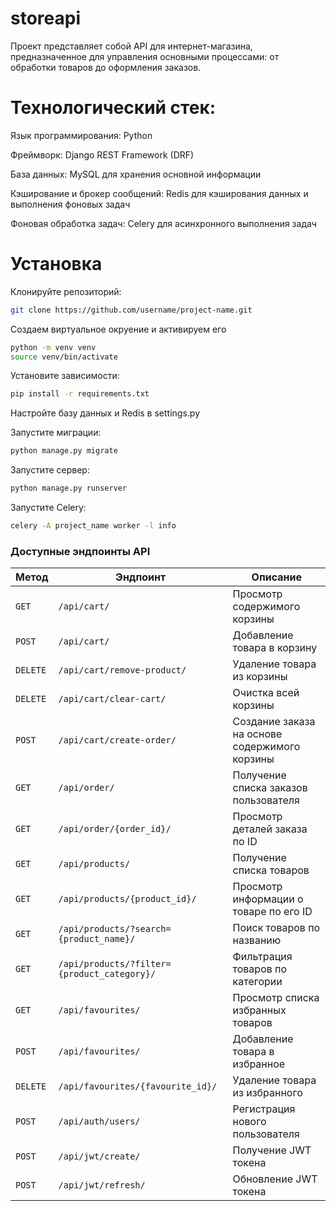 # storeapi

Проект представляет собой API для интернет-магазина, предназначенное для управления основными процессами: от обработки товаров до оформления заказов.

# Технологический стек:
Язык программирования: Python

Фреймворк: Django REST Framework (DRF)

База данных: MySQL для хранения основной информации

Кэширование и брокер сообщений: Redis для кэширования данных и выполнения фоновых задач

Фоновая обработка задач: Celery для асинхронного выполнения задач

# Установка
Клонируйте репозиторий: 
```bash
git clone https://github.com/username/project-name.git
```
Создаем виртуальное окруение и активируем его 
```bash 
python -m venv venv
source venv/bin/activate 
```
Установите зависимости: 
```bash 
pip install -r requirements.txt
```

Настройте базу данных и Redis в settings.py

Запустите миграции: 
```bash 
python manage.py migrate
```
Запустите сервер: 
```bash 
python manage.py runserver
```
Запустите Celery:
```bash 
celery -A project_name worker -l info
```
### Доступные эндпоинты API

| Метод  | Эндпоинт                           | Описание                                                   |
|--------|-----------------------------------|------------------------------------------------------------|
| `GET`  | `/api/cart/`                      | Просмотр содержимого корзины                                |
| `POST` | `/api/cart/`                      | Добавление товара в корзину                                 |
| `DELETE` | `/api/cart/remove-product/`      | Удаление товара из корзины                                  |
| `DELETE` | `/api/cart/clear-cart/`          | Очистка всей корзины                                        |
| `POST` | `/api/cart/create-order/`         | Создание заказа на основе содержимого корзины               |
| `GET`  | `/api/order/`                     | Получение списка заказов пользователя                      |
| `GET`  | `/api/order/{order_id}/`          | Просмотр деталей заказа по ID                               |
| `GET`  | `/api/products/`                  | Получение списка товаров                                    |
| `GET`  | `/api/products/{product_id}/`     | Просмотр информации о товаре по его ID                      |
| `GET`  | `/api/products/?search={product_name}/` | Поиск товаров по названию                           |
| `GET`  | `/api/products/?filter={product_category}/` | Фильтрация товаров по категории                  |
| `GET`  | `/api/favourites/`                | Просмотр списка избранных товаров                           |
| `POST` | `/api/favourites/`                | Добавление товара в избранное                               |
| `DELETE` | `/api/favourites/{favourite_id}/` | Удаление товара из избранного                    |
| `POST` | `/api/auth/users/`                | Регистрация нового пользователя                             |
| `POST` | `/api/jwt/create/`                | Получение JWT токена                                        |
| `POST` | `/api/jwt/refresh/`               | Обновление JWT токена                                       |

